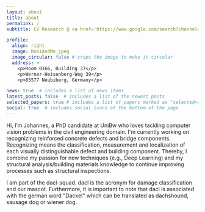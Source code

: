 ```yaml
---
layout: about
title: about
permalink: /
subtitle: CV Research @ <a href='https://www.google.com/search?channel=fs&client=ubuntu-sn&q=johannes+flotzinger+unibw'>University of the Bundeswehr, Institute for Structural Engineering</a> | Teaching machines detecting building defects.

profile:
  align: right
  image: RosiAndMe.jpeg
  image_circular: false # crops the image to make it circular
  address: >
    <p>Room 0166, Building 37</p>
    <p>Werner-Heisenberg-Weg 39</p>
    <p>85577 Neubiberg, Germany</p>

news: true  # includes a list of news items
latest_posts: false  # includes a list of the newest posts
selected_papers: true # includes a list of papers marked as "selected={true}"
social: true  # includes social icons at the bottom of the page
---
```

Hi, I’m Johannes, a PhD candidate at UniBw who loves tackling computer vision problems in the civil engineering domain. I'm currently working on recognizing reinforced concrete defects and bridge components. Recognizing means the classification, measurement and localization of each visually distinguishable defect and building component. 
Thereby, I combine my passion for new techniques (e.g., Deep Learning) and my structural analysis/building materials knowledge to continue improving processes such as structural inspections. 

I am part of the dacl-squad. dacl is the acronym for damage classification and our mascot. Furthermore, it is important to note that dacl is associated with the german word "Dackel" which can be translated as dachshound, sausage dog or wiener dog. 